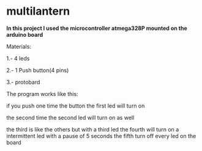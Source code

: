 # multilantern
**In this project I used the microcontroller atmega328P mounted on the arduino board**

Materials:

1.- 4 leds

2.- 1 Push button(4 pins)

3.- protobard

The program works like this:

if you push one time the button the  first led will turn on

the second time the second led will turn on as well

the third is like the others but with a third led
the fourth will turn on a intermittent led with a pause of 5 seconds
the fifth turn off every led on the board
